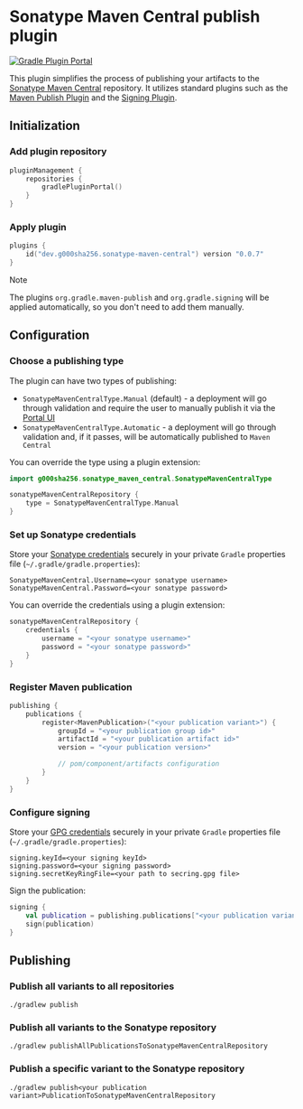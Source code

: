 # Sonatype Maven Central publish plugin

[![Gradle Plugin Portal](https://img.shields.io/gradle-plugin-portal/v/dev.g000sha256.sonatype-maven-central?logo=gradle&label=Gradle%20Plugin%20Portal&labelColor=02303A&color=blue)](https://plugins.gradle.org/plugin/dev.g000sha256.sonatype-maven-central)

This plugin simplifies the process of publishing your artifacts to the
[Sonatype Maven Central](https://central.sonatype.org) repository. It utilizes standard plugins
such as the [Maven Publish Plugin](https://docs.gradle.org/current/userguide/publishing_maven.html)
and the [Signing Plugin](https://docs.gradle.org/current/userguide/signing_plugin.html).

## Initialization

### Add plugin repository

```kotlin
pluginManagement {
    repositories {
        gradlePluginPortal()
    }
}
```

### Apply plugin

```kotlin
plugins {
    id("dev.g000sha256.sonatype-maven-central") version "0.0.7"
}
```

> [!NOTE]
> The plugins `org.gradle.maven-publish` and `org.gradle.signing` will be applied automatically,
> so you don't need to add them manually.

## Configuration

### Choose a publishing type

The plugin can have two types of publishing:

- `SonatypeMavenCentralType.Manual` (default) - a deployment will go through validation and require
  the user to manually publish it via the [Portal UI](https://central.sonatype.com/publishing/deployments)
- `SonatypeMavenCentralType.Automatic` - a deployment will go through validation and, if it passes,
  will be automatically published to `Maven Central`

You can override the type using a plugin extension:

```kotlin
import g000sha256.sonatype_maven_central.SonatypeMavenCentralType

sonatypeMavenCentralRepository {
    type = SonatypeMavenCentralType.Manual
}
```

### Set up Sonatype credentials

Store your [Sonatype credentials](https://central.sonatype.org/publish/generate-portal-token)
securely in your private `Gradle` properties file (`~/.gradle/gradle.properties`):

```properties
SonatypeMavenCentral.Username=<your sonatype username>
SonatypeMavenCentral.Password=<your sonatype password>
```

You can override the credentials using a plugin extension:

```kotlin
sonatypeMavenCentralRepository {
    credentials {
        username = "<your sonatype username>"
        password = "<your sonatype password>"
    }
}
```

### Register Maven publication

```kotlin
publishing {
    publications {
        register<MavenPublication>("<your publication variant>") {
            groupId = "<your publication group id>"
            artifactId = "<your publication artifact id>"
            version = "<your publication version>"

            // pom/component/artifacts configuration
        }
    }
}
```

### Configure signing

Store your [GPG credentials](https://central.sonatype.org/publish/requirements/gpg)
securely in your private `Gradle` properties file (`~/.gradle/gradle.properties`):

```properties
signing.keyId=<your signing keyId>
signing.password=<your signing password>
signing.secretKeyRingFile=<your path to secring.gpg file>
```

Sign the publication:

```kotlin
signing {
    val publication = publishing.publications["<your publication variant>"]
    sign(publication)
}
```

## Publishing

### Publish all variants to all repositories

```shell
./gradlew publish
```

### Publish all variants to the Sonatype repository

```shell
./gradlew publishAllPublicationsToSonatypeMavenCentralRepository
```

### Publish a specific variant to the Sonatype repository

```shell
./gradlew publish<your publication variant>PublicationToSonatypeMavenCentralRepository
```
